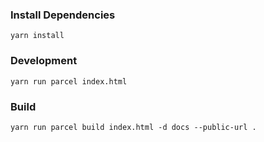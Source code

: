 ### Install Dependencies

```
yarn install
```

### Development

```
yarn run parcel index.html
```

### Build

```
yarn run parcel build index.html -d docs --public-url .
```
